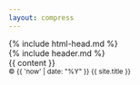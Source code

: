 ```yaml
---
layout: compress
---
```

<!DOCTYPE html>
<html lang="ja">
  {% include html-head.md %}
  <body>
    <div class="container">
      {% include header.md %}
      <main>
        {{ content }}
      </main>
      <small>&copy;&nbsp;{{ 'now' | date: "%Y" }}&nbsp;{{ site.title }}</small>
    </div>
  </body>
</html>
